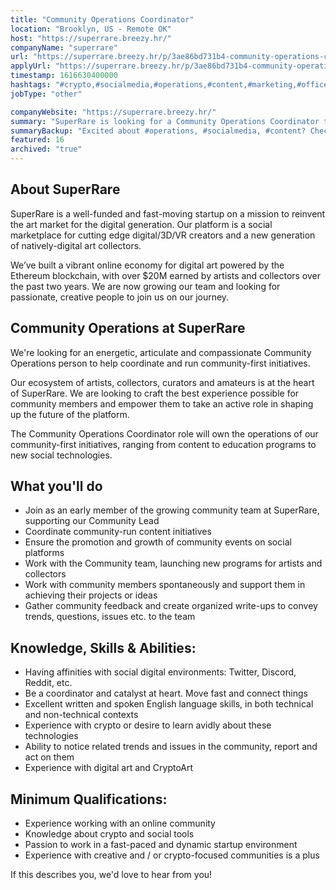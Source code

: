 ```yaml
---
title: "Community Operations Coordinator"
location: "Brooklyn, US - Remote OK"
host: "https://superrare.breezy.hr/"
companyName: "superrare"
url: "https://superrare.breezy.hr/p/3ae86bd731b4-community-operations-coordinator"
applyUrl: "https://superrare.breezy.hr/p/3ae86bd731b4-community-operations-coordinator/apply"
timestamp: 1616630400000
hashtags: "#crypto,#socialmedia,#operations,#content,#marketing,#office,#English"
jobType: "other"

companyWebsite: "https://superrare.breezy.hr/"
summary: "SuperRare is looking for a Community Operations Coordinator that has experience with crypto or desire to learn avidly about these technologies."
summaryBackup: "Excited about #operations, #socialmedia, #content? Check out this job post!"
featured: 16
archived: "true"
---
```


## About SuperRare

SuperRare is a well-funded and fast-moving startup on a mission to reinvent the art market for the digital generation. Our platform is a social marketplace for cutting edge digital/3D/VR creators and a new generation of natively-digital art collectors.

We’ve built a vibrant online economy for digital art powered by the Ethereum blockchain, with over $20M earned by artists and collectors over the past two years. We are now growing our team and looking for passionate, creative people to join us on our journey.

## Community Operations at SuperRare

We're looking for an energetic, articulate and compassionate Community Operations person to help coordinate and run community-first initiatives.

Our ecosystem of artists, collectors, curators and amateurs is at the heart of SuperRare. We are looking to craft the best experience possible for community members and empower them to take an active role in shaping up the future of the platform.

The Community Operations Coordinator role will own the operations of our community-first initiatives, ranging from content to education programs to new social technologies.

## What you'll do

*   Join as an early member of the growing community team at SuperRare, supporting our Community Lead
*   Coordinate community-run content initiatives
*   Ensure the promotion and growth of community events on social platforms
*   Work with the Community team, launching new programs for artists and collectors
*   Work with community members spontaneously and support them in achieving their projects or ideas
*   Gather community feedback and create organized write-ups to convey trends, questions, issues etc. to the team

## Knowledge, Skills & Abilities:

*   Having affinities with social digital environments: Twitter, Discord, Reddit, etc.
*   Be a coordinator and catalyst at heart. Move fast and connect things
*   Excellent written and spoken English language skills, in both technical and non-technical contexts
*   Experience with crypto or desire to learn avidly about these technologies
*   Ability to notice related trends and issues in the community, report and act on them
*   Experience with digital art and CryptoArt

## Minimum Qualifications:

*   Experience working with an online community
*   Knowledge about crypto and social tools
*   Passion to work in a fast-paced and dynamic startup environment
*   Experience with creative and / or crypto-focused communities is a plus

If this describes you, we'd love to hear from you!
